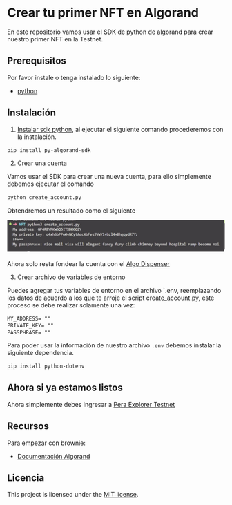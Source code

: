 # Crear tu primer NFT en Algorand

En este repositorio vamos usar el SDK de python de algorand para crear nuestro primer NFT en la Testnet.


## Prerequisitos

Por favor instale o tenga instalado lo siguiente:

- [python](https://www.python.org/downloads/)

## Instalación

1. [Instalar sdk python](https://github.com/algorand/py-algorand-sdk), al ejecutar el siguiente comando procederemos con la instalación.

```bash
pip install py-algorand-sdk 
```

2. Crear una cuenta

Vamos usar el SDK para crear una nueva cuenta, para ello simplemente debemos ejecutar el comando

```bash
python create_account.py
```

Obtendremos un resultado como el siguiente

![Crear cuenta](image/create_account.jpg)

Ahora solo resta fondear la cuenta con el [Algo Dispenser](https://dispenser.testnet.aws.algodev.network/)

3. Crear archivo de variables de entorno

Puedes agregar tus variables de entorno en el archivo `.env, reemplazando los datos de acuerdo a los que te arroje el script create_account.py, este proceso se debe realizar solamente una vez:

```
MY_ADDRESS= ""
PRIVATE_KEY= ""
PASSPHRASE= ""
```
Para poder usar la información de nuestro archivo `.env` debemos instalar la siguiente dependencia.

```bash
pip install python-dotenv
```





## Ahora si ya estamos listos 

Ahora simplemente debes ingresar a [Pera Explorer Testnet](https://testnet.explorer.perawallet.app/)




## Recursos

Para empezar con brownie:

* [Documentación Algorand](https://developer.algorand.org/)


## Licencia

This project is licensed under the [MIT license](LICENSE).
